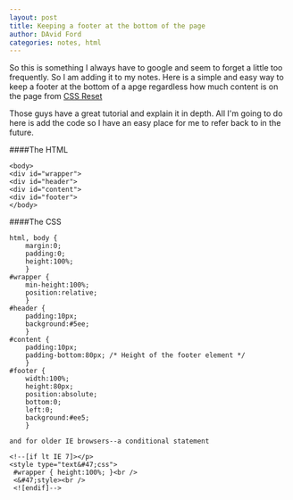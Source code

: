 ```yaml
---
layout: post
title: Keeping a footer at the bottom of the page
author: DAvid Ford
categories: notes, html
---
```

So this is something I always have to google and seem to forget a little too frequently. So I am adding it to my notes. Here is a simple and easy way to keep a footer at the bottom of a apge regardless how much content is on the page from [CSS Reset](http://www.cssreset.com/how-to-keep-footer-at-bottom-of-page-with-css)

Those guys have a great tutorial and explain it in depth. All I'm going to do here is add the code so I have an easy place for me to refer back to in the future.

####The HTML

~~~~
<body>
<div id="wrapper">
<div id="header">
<div id="content">
<div id="footer">
</body>
~~~~

####The CSS

~~~~
html, body {
    margin:0;
    padding:0;
    height:100%;
    }
#wrapper {
    min-height:100%;
    position:relative;
    }
#header {
    padding:10px;
    background:#5ee;
    }
#content {
    padding:10px;
    padding-bottom:80px; /* Height of the footer element */
    }
#footer {
    width:100%;
    height:80px;
    position:absolute;
    bottom:0;
    left:0;
    background:#ee5;
    }

and for older IE browsers--a conditional statement

<!--[if lt IE 7]></p>
<style type="text&#47;css">
 #wrapper { height:100%; }<br />
 <&#47;style><br />
 <![endif]-->
 ~~~~
